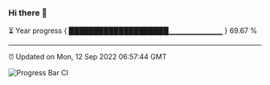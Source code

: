 ### Hi there 👋

⏳ Year progress { ████████████████████▁▁▁▁▁▁▁▁▁▁ } 69.67 %

---

⏰ Updated on Mon, 12 Sep 2022 06:57:44 GMT

![Progress Bar CI](https://github.com/ZhaoGui/ZhaoGui/workflows/Progress%20Bar%20CI/badge.svg)

